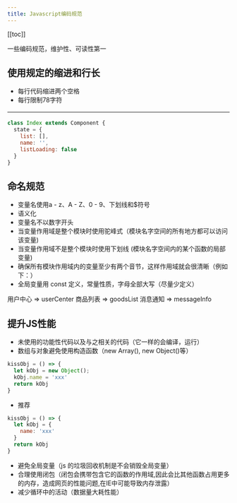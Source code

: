 ```yaml
---
title: Javascript编码规范
---
```


[[toc]]

一些编码规范，维护性、可读性第一

## 使用规定的缩进和行长
* 每行代码缩进两个空格
* 每行限制78字符
***
```js
class Index extends Component {
  state = {
    list: [],
    name: '',
    listLoading: false
  }
}
```   

## 命名规范
* 变量名使用a - z、A - Z、0 - 9、下划线和$符号
* 语义化
* 变量名不以数字开头
* 当变量作用域是整个模块时使用驼峰式（模块名字空间的所有地方都可以访问该变量)
* 当变量作用域不是整个模块时使用下划线 (模块名字空间内的某个函数的局部变量)
* 确保所有模块作用域内的变量至少有两个音节，这样作用域就会很清晰（例如下：）
* 全局变量用 const 定义，常量性质，字母全部大写（尽量少定义）
<div color='#26c6da' size='5'> 用户中心 ⇒ userCenter  商品列表 ⇒ goodsList   消息通知 ⇒ messageInfo</div>

## 提升JS性能
* 未使用的功能性代码以及与之相关的代码（它一样的会编译，运行）
* 数组与对象避免使用构造函数（new Array(), new Object()等）
```js
kissObj = () => {
  let kObj = new Object();
  kObj.name = 'xxx'
  return kObj
}
```   
* 推荐
```js
kissObj = () => {
  let kObj = {
    name: 'xxx'
  }
  return kObj
}
``` 
* 避免全局变量（js 的垃圾回收机制是不会销毁全局变量）
* 合理使用闭包（闭包会携带包含它的函数的作用域,因此会比其他函数占用更多的内存，造成网页的性能问题,在IE中可能导致内存泄露）
* 减少循环中的活动（数据量大耗性能）

<style>
hr {
  border-width: 1px 0 0 0 !important;
  margin: 1.25em 0 !important;
}
</style>